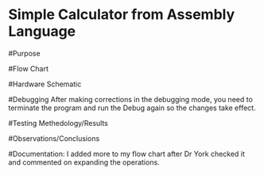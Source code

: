 Simple Calculator from Assembly Language
==================
#Purpose

#Flow Chart

#Hardware Schematic

#Debugging
After making corrections in the debugging mode, you need to terminate the program and run the Debug again so the changes take effect.

#Testing Methedology/Results

#Observations/Conclusions

#Documentation: I added more to my flow chart after Dr York checked it and commented on expanding the operations.

